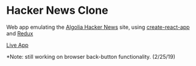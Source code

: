 # Hacker News Clone
Web app emulating the [Algolia Hacker News](https://hn.algolia.com/) site, using [create-react-app](https://github.com/facebook/create-react-app) and [Redux](https://redux.js.org/)

[Live App](https://ryanaltobello.github.io/hacker-news-clone/)

*Note: still working on browser back-button functionality. (2/25/19)

